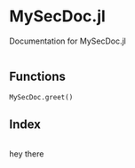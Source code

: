 # MySecDoc.jl

Documentation for MySecDoc.jl

```@contents
```

## Functions

```@docs
MySecDoc.greet()
```

## Index

```@index
```

hey there